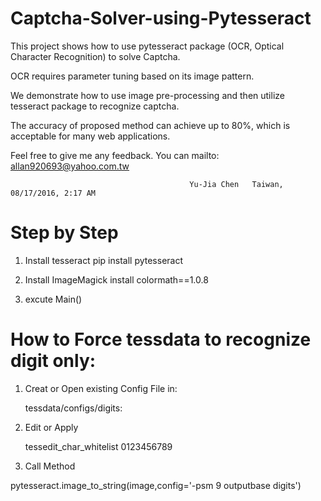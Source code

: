 # Captcha-Solver-using-Pytesseract

This project shows how to use pytesseract package (OCR, Optical Character Recognition) to solve Captcha. 

OCR requires parameter tuning based on its image pattern.

We demonstrate how to use image pre-processing and then utilize tesseract package to recognize captcha.

The accuracy of proposed method can achieve up to 80%, which is acceptable for many web applications.

Feel free to give me any feedback. You can mailto: allan920693@yahoo.com.tw

                                            Yu-Jia Chen   Taiwan, 08/17/2016, 2:17 AM


# Step by Step

1.	Install tesseract 
    pip install pytesseract

2.	Install ImageMagick
    install colormath==1.0.8  

3. excute Main()


# How to Force tessdata to recognize digit only:

1. Creat or Open existing Config File in:

   tessdata/configs/digits:

2. Edit or Apply 

   tessedit_char_whitelist 0123456789  

3. Call Method

  pytesseract.image_to_string(image,config='-psm 9 outputbase digits')  


